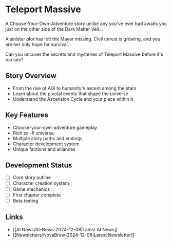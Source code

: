 # Teleport Massive

A Choose-Your-Own-Adventure story unlike any you've ever had awaits you just on the other side of the Dark Matter Veil...

A sinister plot has left the Mayor missing. Civil unrest is growing, and you are her only hope for survival.

Can you uncover the secrets and mysteries of Teleport Massive before it's too late?

## Story Overview
- From the rise of AGI to humanity's ascent among the stars
- Learn about the pivotal events that shape the universe
- Understand the Ascension Cycle and your place within it

## Key Features
- Choose-your-own-adventure gameplay
- Rich sci-fi universe
- Multiple story paths and endings
- Character development system
- Unique factions and alliances

## Development Status
- [ ] Core story outline
- [ ] Character creation system
- [ ] Game mechanics
- [ ] First chapter complete
- [ ] Beta testing

## Links
- [[AI News/AI-News-2024-12-08|Latest AI News]]
- [[Newsletters/NovaBrew-2024-12-08|Latest Newsletter]]